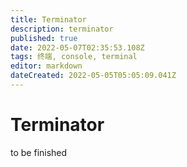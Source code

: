 ```yaml
---
title: Terminator
description: terminator
published: true
date: 2022-05-07T02:35:53.108Z
tags: 终端, console, terminal
editor: markdown
dateCreated: 2022-05-05T05:05:09.041Z
---
```


# Terminator

to be finished